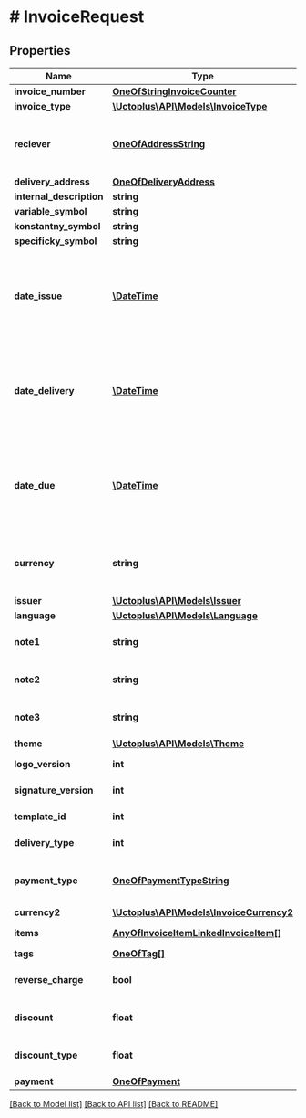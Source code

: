 # # InvoiceRequest

## Properties

Name | Type | Description | Notes
------------ | ------------- | ------------- | -------------
**invoice_number** | [**OneOfStringInvoiceCounter**](OneOfStringInvoiceCounter.md) |  |
**invoice_type** | [**\Uctoplus\API\Models\InvoiceType**](InvoiceType.md) |  |
**reciever** | [**OneOfAddressString**](OneOfAddressString.md) | If filled new Address in Contact List will be created! |
**delivery_address** | [**OneOfDeliveryAddress**](OneOfDeliveryAddress.md) |  | [optional]
**internal_description** | **string** |  | [optional]
**variable_symbol** | **string** |  | [optional]
**konstantny_symbol** | **string** |  | [optional]
**specificky_symbol** | **string** |  | [optional]
**date_issue** | [**\DateTime**](\DateTime.md) | Date in format parsable by PHP DateTime Class (eg.: yyyy-mm-dd) |
**date_delivery** | [**\DateTime**](\DateTime.md) | Date in format parsable by PHP DateTime Class (eg.: yyyy-mm-dd) | [optional]
**date_due** | [**\DateTime**](\DateTime.md) | Date in format parsable by PHP DateTime Class (eg.: yyyy-mm-dd) | [optional]
**currency** | **string** | Currency of invoice, format corresponds to [ISO 4217](https://www.iso.org/iso-4217-currency-codes.html) | [default to 'EUR']
**issuer** | [**\Uctoplus\API\Models\Issuer**](Issuer.md) |  |
**language** | [**\Uctoplus\API\Models\Language**](Language.md) |  |
**note1** | **string** | Markdown language allowed. | [optional]
**note2** | **string** | Markdown language allowed. | [optional]
**note3** | **string** | Markdown language allowed. | [optional]
**theme** | [**\Uctoplus\API\Models\Theme**](Theme.md) |  | [optional]
**logo_version** | **int** | ID from [Účto+](https://moje.uctoplus.sk) | [optional]
**signature_version** | **int** | ID from [Účto+](https://moje.uctoplus.sk) | [optional]
**template_id** | **int** | ID from [Účto+](https://moje.uctoplus.sk) | [optional]
**delivery_type** | **int** | ID from [Účto+](https://moje.uctoplus.sk) | [optional]
**payment_type** | [**OneOfPaymentTypeString**](OneOfPaymentTypeString.md) | If filled new PaymentType it will be created! |
**currency2** | [**\Uctoplus\API\Models\InvoiceCurrency2**](InvoiceCurrency2.md) |  | [optional]
**items** | [**AnyOfInvoiceItemLinkedInvoiceItem[]**](AnyOfInvoiceItemLinkedInvoiceItem.md) | Items in invoice |
**tags** | [**OneOfTag[]**](OneOfTag.md) | Tags | [optional]
**reverse_charge** | **bool** |  | [optional] [default to false]
**discount** | **float** |  | [optional] [default to 0.0]
**discount_type** | **float** | 0 - none 1 - percentage of price | [optional] [default to 0]
**payment** | [**OneOfPayment**](OneOfPayment.md) |  | [optional]

[[Back to Model list]](../../README.md#models) [[Back to API list]](../../README.md#endpoints) [[Back to README]](../../README.md)
